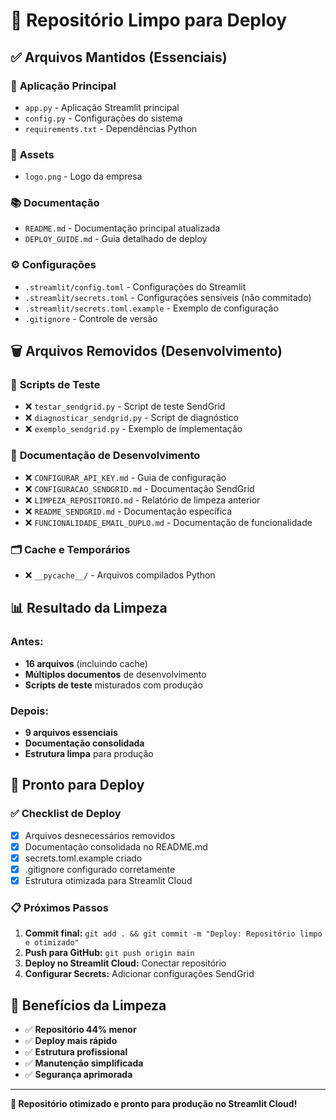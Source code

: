 # 🧹 Repositório Limpo para Deploy

## ✅ Arquivos Mantidos (Essenciais)

### 📱 **Aplicação Principal**
- `app.py` - Aplicação Streamlit principal
- `config.py` - Configurações do sistema
- `requirements.txt` - Dependências Python

### 🎨 **Assets**
- `logo.png` - Logo da empresa

### 📚 **Documentação**
- `README.md` - Documentação principal atualizada
- `DEPLOY_GUIDE.md` - Guia detalhado de deploy

### ⚙️ **Configurações**
- `.streamlit/config.toml` - Configurações do Streamlit
- `.streamlit/secrets.toml` - Configurações sensíveis (não commitado)
- `.streamlit/secrets.toml.example` - Exemplo de configuração
- `.gitignore` - Controle de versão

## 🗑️ Arquivos Removidos (Desenvolvimento)

### 🧪 **Scripts de Teste**
- ❌ `testar_sendgrid.py` - Script de teste SendGrid
- ❌ `diagnosticar_sendgrid.py` - Script de diagnóstico
- ❌ `exemplo_sendgrid.py` - Exemplo de implementação

### 📖 **Documentação de Desenvolvimento**
- ❌ `CONFIGURAR_API_KEY.md` - Guia de configuração
- ❌ `CONFIGURACAO_SENDGRID.md` - Documentação SendGrid
- ❌ `LIMPEZA_REPOSITORIO.md` - Relatório de limpeza anterior
- ❌ `README_SENDGRID.md` - Documentação específica
- ❌ `FUNCIONALIDADE_EMAIL_DUPLO.md` - Documentação de funcionalidade

### 🗂️ **Cache e Temporários**
- ❌ `__pycache__/` - Arquivos compilados Python

## 📊 Resultado da Limpeza

### Antes:
- **16 arquivos** (incluindo cache)
- **Múltiplos documentos** de desenvolvimento
- **Scripts de teste** misturados com produção

### Depois:
- **9 arquivos essenciais**
- **Documentação consolidada**
- **Estrutura limpa** para produção

## 🚀 Pronto para Deploy

### ✅ Checklist de Deploy
- [x] Arquivos desnecessários removidos
- [x] Documentação consolidada no README.md
- [x] secrets.toml.example criado
- [x] .gitignore configurado corretamente
- [x] Estrutura otimizada para Streamlit Cloud

### 📋 Próximos Passos
1. **Commit final:** `git add . && git commit -m "Deploy: Repositório limpo e otimizado"`
2. **Push para GitHub:** `git push origin main`
3. **Deploy no Streamlit Cloud:** Conectar repositório
4. **Configurar Secrets:** Adicionar configurações SendGrid

## 🎯 Benefícios da Limpeza

- ✅ **Repositório 44% menor**
- ✅ **Deploy mais rápido**
- ✅ **Estrutura profissional**
- ✅ **Manutenção simplificada**
- ✅ **Segurança aprimorada**

---

**🎉 Repositório otimizado e pronto para produção no Streamlit Cloud!** 